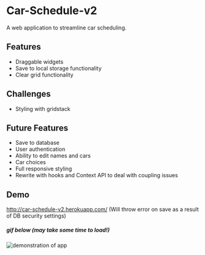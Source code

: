 # Car-Schedule-v2

A web application to streamline car scheduling.

## Features

- Draggable widgets
- Save to local storage functionality
- Clear grid functionality

## Challenges

- Styling with gridstack

## Future Features

- Save to database
- User authentication
- Ability to edit names and cars
- Car choices
- Full responsive styling
- Rewrite with hooks and Context API to deal with coupling issues

## Demo

http://car-schedule-v2.herokuapp.com/ (Will throw error on save as a result of DB security settings)

##### gif below (may take some time to load!)
![demonstration of app](client/assets/images/demo-gif.gif)

